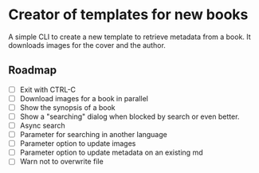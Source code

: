 # Creator of templates for new books

A simple CLI to create a new template to retrieve metadata from a book. It downloads images for the cover and the author.

## Roadmap

* [ ] Exit with CTRL-C
* [ ] Download images for a book in parallel
* [ ] Show the synopsis of a book
* [ ] Show a "searching" dialog when blocked by search or even better.
* [ ] Async search
* [ ] Parameter for searching in another language
* [ ] Parameter option to update images
* [ ] Parameter option to update metadata on an existing md
* [ ] Warn not to overwrite file
